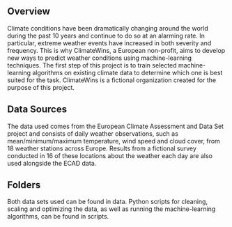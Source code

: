 ## Overview

Climate conditions have been dramatically changing around the world during the past 10 years and continue to do so at an alarming rate. In particular, extreme weather events have increased in both severity and frequency. This is why ClimateWins, a European non-profit, aims to develop new ways to predict weather conditions using machine-learning techniques. 
The first step of this project is to train selected machine-learning algorithms on existing climate data to determine which one is best suited for the task.
ClimateWins is a fictional organization created for the purpose of this project. 

## Data Sources

The data used comes from the European Climate Assessment and Data Set project and consists of daily weather observations, such as mean/minimum/maximum temperature, wind speed and cloud cover, from 18 weather stations across Europe. 
Results from a fictional survey conducted in 16 of these locations about the weather each day are also used alongside the ECAD data.

## Folders 

Both data sets used can be found in data.
Python scripts for cleaning, scaling and optimizing the data, as well as running the machine-learning algorithms, can be found in scripts.
